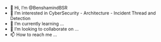 - 👋 Hi, I’m @BenshamindBSR
- 👀 I’m interested in CyberSecurity - Architecture - Incident Thread and Detection
- 🌱 I’m currently learning ...
- 💞️ I’m looking to collaborate on ...
- 📫 How to reach me ...

<!---
BenshamindBSR/BenshamindBSR is a ✨ special ✨ repository because its `README.md` (this file) appears on your GitHub profile.
You can click the Preview link to take a look at your changes.
--->
